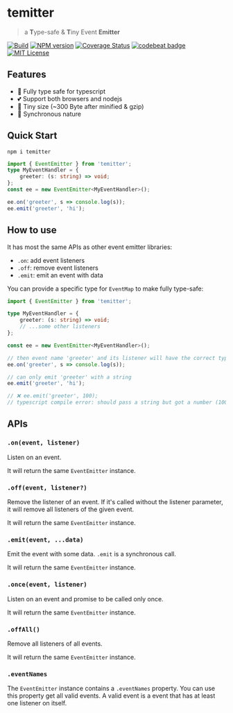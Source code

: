 # temitter

> a **T**ype-safe & **T**iny Event **Emitter**

[![Build](https://api.travis-ci.org/alienzhou/temitter.svg?branch=master)](https://travis-ci.org/alienzhou/temitter)   [![NPM version](https://img.shields.io/npm/v/temitter.svg)](https://www.npmjs.com/package/temitter)  [![Coverage Status](https://coveralls.io/repos/github/alienzhou/temitter/badge.svg?branch=master)](https://coveralls.io/github/alienzhou/temitter?branch=master)   [![codebeat badge](https://codebeat.co/badges/cfd98455-1e33-4d87-b3a1-582780f5eda0)](https://codebeat.co/projects/github-com-alienzhou-temitter-main)   [![MIT License](https://img.shields.io/github/license/alienzhou/temitter)](https://opensource.org/licenses/mit-license.php)

## Features

- 🔐 Fully type safe for typescript
- 💕 Support both browsers and nodejs
- 🍃 Tiny size (~300 Byte after minified & gzip)
- 🔎 Synchronous nature

## Quick Start

```
npm i temitter
```

```typescript
import { EventEmitter } from 'temitter';
type MyEventHandler = {
    greeter: (s: string) => void;
};
const ee = new EventEmitter<MyEventHandler>();

ee.on('greeter', s => console.log(s));
ee.emit('greeter', 'hi');
```

## How to use

It has most the same APIs as other event emitter libraries:

- `.on`: add event listeners
- `.off`: remove event listeners
- `.emit`: emit an event with data

You can provide a specific type for `EventMap` to make fully type-safe:

```typescript
import { EventEmitter } from 'temitter';

type MyEventHandler = {
    greeter: (s: string) => void;
    // ...some other listeners
};

const ee = new EventEmitter<MyEventHandler>();

// then event name 'greeter' and its listener will have the correct type
ee.on('greeter', s => console.log(s));

// can only emit 'greeter' with a string
ee.emit('greeter', 'hi');

// ❌ ee.emit('greeter', 100);
// typescript compile error: should pass a string but got a number (100)
```

## APIs

### `.on(event, listener)`

Listen on an event.

It will return the same `EventEmitter` instance.

### `.off(event, listener?)`

Remove the listener of an event. If it's called without the listener parameter, it will remove all listeners of the given event.

It will return the same `EventEmitter` instance.

### `.emit(event, ...data)`

Emit the event with some data. `.emit` is a synchronous call.

It will return the same `EventEmitter` instance.

### `.once(event, listener)`

Listen on an event and promise to be called only once.

It will return the same `EventEmitter` instance.

### `.offAll()`

Remove all listeners of all events.

It will return the same `EventEmitter` instance.

### `.eventNames`

The `EventEmitter` instance contains a `.eventNames` property. You can use this property get all valid events. A valid event is a event that has at least one listener on itself.
